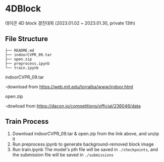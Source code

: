 # 4DBlock
데이콘 4D block 경진대회 (2023.01.02 ~ 2023.01.30, private 13th)

## File Structure
```
├── README.md
├── indoorCVPR_09.tar
├── open.zip
├── preprocess.ipynb
└── train.ipynb
```
indoorCVPR_09.tar

-download from https://web.mit.edu/torralba/www/indoor.html



open.zip 

-dowload from https://dacon.io/competitions/official/236046/data

## Train Process
1. Download indoorCVPR_09.tar & open.zip from the link above, and unzip it
2. Run preprocess.ipynb to generate background-removed block image
3. Run train.ipynb
The model's pth file will be saved in `./checkpoints`, and the submission file will be saved in `./submissions`
